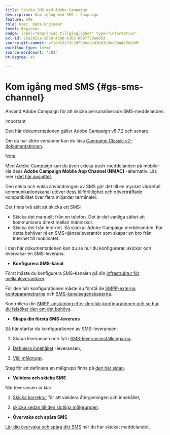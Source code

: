 ```yaml
---
title: Skicka SMS med Adobe Campaign
description: Kom igång med SMS i Campaign
feature: SMS
role: User, Data Engineer
level: Beginner
badge: label="Begränsad tillgänglighet" type="Informative"
exl-id: e2e2922a-2058-4588-b1b5-6997f29ee663
source-git-commit: af1d453179c2d739eca243b435dec90a4b8e2dd5
workflow-type: tm+mt
source-wordcount: '303'
ht-degree: 4%

---
```


# Kom igång med SMS {#gs-sms-channel}

Använd Adobe Campaign för att skicka personaliserade SMS-meddelanden.

>[!IMPORTANT]
>
>Den här dokumentationen gäller Adobe Campaign v8.7.2 och senare.
>
>Om du har äldre versioner kan du läsa [Campaign Classic v7-dokumentationen](https://experienceleague.adobe.com/en/docs/campaign-classic/using/sending-messages/sending-messages-on-mobiles/sms-set-up/sms-set-up).

>[!NOTE]
>
>Med Adobe Campaign kan du även skicka push-meddelanden på mobiler via dess **Adobe Campaign Mobile App Channel (NMAC)** -alternativ. Läs mer i [det här avsnittet](../push.md).

Den enkla och enkla användningen av SMS gör det till en mycket värdefull kommunikationskanal utöver dess tillförlitlighet och oöverträffade kompatibilitet över flera miljarder terminaler.

Det finns två sätt att skicka ett SMS:

* Skicka det manuellt från en telefon. Det är det vanliga sättet att kommunicera direkt mellan människor.
* Skicka det från Internet. Så skickar Adobe Campaign meddelanden. För detta behöver ni en SMS-tjänsteleverantör som skapar en bro från Internet till mobilnätet.

I den här dokumentationen kan du se hur du konfigurerar, skickar och övervakar en SMS-leverans:

* **Konfigurera SMS-kanal**

Först måste du konfigurera SMS-kanalen på din [infrastruktur för mellanleverantörer](sms-mid-sourcing.md).

<!--The steps depend on the platform: either you have [a standalone instance](sms-standalone-instance.md) or you are in [a mid-sourcing infrastructure](sms-mid-sourcing.md).-->

För den här konfigurationen måste du förstå de [SMPP-externa kontoparametrarna](smpp-external-account.md) och [SMS-kanalsegenskaperna](sms-channel.md).

Kontrollera din [SMPP-anslutning efter den här konfigurationen och se hur du felsöker den om det behövs](smpp-connection.md).

* **Skapa din första SMS-leverans**

Så här startar du konfigurationen av SMS-leveransen:

1. Skapa leveransen och fyll i [SMS-leveransinställningarna](sms-delivery-settings.md),

1. [Definiera innehållet](sms-content.md) i leveransen,

1. [Välj målgrupp](sms-audience.md).

Steg för att definiera en målgrupp finns på [den här sidan](../../audiences/create-audiences.md).

* **Validera och skicka SMS**

När leveransen är klar:

1. [Skicka korrektur](sms-proofs.md) för att validera återgivningen och innehållet,

1. [skicka sedan till den slutliga målgruppen](sms-send.md).

* **Övervaka och spåra SMS**

[Lär dig övervaka och spåra ditt SMS](sms-monitor.md) när du har skickat meddelandet.
